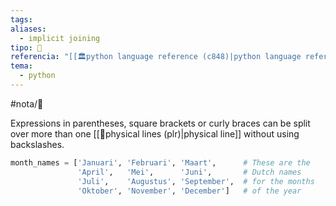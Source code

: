 ```yaml
---
tags: 
aliases:
  - implicit joining
tipo: 📑
referencia: "[[🏛️python language reference (c848)|python language reference]]"
tema:
  - python
---
```


#nota/📑


Expressions in parentheses, square brackets or curly braces can be split over more than one [[📑physical lines (plr)|physical line]] without using backslashes.

```python
month_names = ['Januari', 'Februari', 'Maart',      # These are the
               'April',   'Mei',      'Juni',       # Dutch names
               'Juli',    'Augustus', 'September',  # for the months
               'Oktober', 'November', 'December']   # of the year
```


